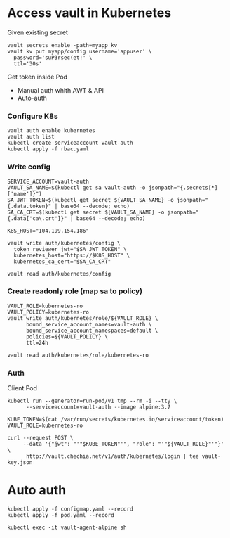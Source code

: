 Access vault in Kubernetes
===

Given existing secret

```
vault secrets enable -path=myapp kv
vault kv put myapp/config username='appuser' \
  password='suP3rsec(et!' \
  ttl='30s'
```

Get token inside Pod

- Manual auth whith AWT & API
- Auto-auth

### Configure K8s

```
vault auth enable kubernetes
vault auth list
kubectl create serviceaccount vault-auth
kubectl apply -f rbac.yaml
```

### Write config

```
SERVICE_ACCOUNT=vault-auth
VAULT_SA_NAME=$(kubectl get sa vault-auth -o jsonpath="{.secrets[*]['name']}")
SA_JWT_TOKEN=$(kubectl get secret ${VAULT_SA_NAME} -o jsonpath="{.data.token}" | base64 --decode; echo)
SA_CA_CRT=$(kubectl get secret ${VAULT_SA_NAME} -o jsonpath="{.data['ca\.crt']}" | base64 --decode; echo)

K8S_HOST="104.199.154.186"

vault write auth/kubernetes/config \
  token_reviewer_jwt="$SA_JWT_TOKEN" \
  kubernetes_host="https://$K8S_HOST" \
  kubernetes_ca_cert="$SA_CA_CRT"

vault read auth/kubernetes/config
```

### Create readonly role (map sa to policy)

```
VAULT_ROLE=kubernetes-ro
VAULT_POLICY=kubernetes-ro
vault write auth/kubernetes/role/${VAULT_ROLE} \
      bound_service_account_names=vault-auth \
      bound_service_account_namespaces=default \
      policies=${VAULT_POLICY} \
      ttl=24h

vault read auth/kubernetes/role/kubernetes-ro
```

### Auth

Client Pod

```
kubectl run --generator=run-pod/v1 tmp --rm -i --tty \
      --serviceaccount=vault-auth --image alpine:3.7

KUBE_TOKEN=$(cat /var/run/secrets/kubernetes.io/serviceaccount/token)
VAULT_ROLE=kubernetes-ro

curl --request POST \
     --data '{"jwt": "'"$KUBE_TOKEN"'", "role": "'"${VAULT_ROLE}"'"}' \
      http://vault.chechia.net/v1/auth/kubernetes/login | tee vault-key.json
```

# Auto auth

```
kubectl apply -f configmap.yaml --record
kubectl apply -f pod.yaml --record

kubectl exec -it vault-agent-alpine sh
```
